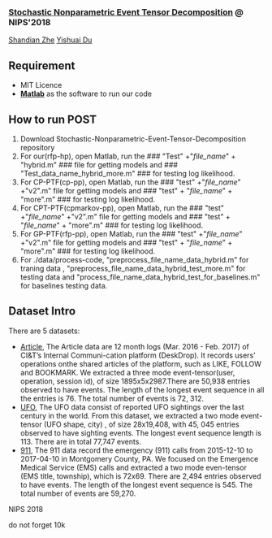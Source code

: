 
### [Stochastic Nonparametric Event Tensor Decomposition](https://nips.cc/Conferences/2018/Schedule?showEvent=11661) @ NIPS'2018
 [Shandian Zhe](http://www.cs.utah.edu/~zhe/)   [Yishuai Du](https://www.linkedin.com/in/yishuai-du-583a17b5/)

## Requirement
* MIT Licence
* [**Matlab**](https://www.mathworks.com/products/matlab.html) as the software to run our code

## How to run POST
1. Download Stochastic-Nonparametric-Event-Tensor-Decomposition repository
2. For our(rfp-hp), open Matlab, run the  ### "Test" +"_file_name_" + "hybrid.m" ### file for getting models
and ### "Test_data_name_hybrid_more.m" ### for testing log likelihood.
3. For CP-PTF(cp-pp), open Matlab, run the  ### "test" +"_file_name_" +"v2".m" file for getting models
and ### "test" + "_file_name_" + "more".m" ### for testing log likelihood.
4. For CPT-PTF(cpmarkov-pp), open Matlab, run the  ### "test" +"_file_name_" +"v2".m" file for getting models
and ### "test" + "_file_name_" + "more".m" ### for testing log likelihood.
5. For GP-PTF(rfp-pp), open Matlab, run the  ### "test" +"_file_name_" +"v2".m" file for getting models
and ### "test" + "_file_name_" + "more".m" ### for testing log likelihood.
6. For ./data/process-code, "preprocess_file_name_data_hybrid.m" for traning data ,  "preprocess_file_name_data_hybrid_test_more.m" for testing data and "process_file_name_data_hybrid_test_for_baselines.m" for baselines testing data.



## Dataset Intro
There are 5 datasets:
* [Article](https://www.kaggle.com/gspmoreira), The Article data are 12 month logs (Mar. 2016 - Feb. 2017) of CI&T’s Internal Communi-cation platform (DeskDrop). It records users’ operations onthe shared articles of the platform, such as LIKE, FOLLOW
and BOOKMARK. We extracted a three mode event-tensor(user, operation, session id), of size 1895x5x2987.There
are 50,938 entries observed to have events. The length of the longest event sequence in all the entries is 76. The total number of events is 72, 312.
* [UFO](https://www.kaggle.com/NUFORC), The UFO data consist of reported UFO sightings over the last century in the world.
From this dataset, we extracted a two mode event-tensor (UFO shape, city) , of size 28x19,408, with 45, 045 entries observed to have sighting events. The longest event sequence length is 113. There are in total 77,747 events.
* [911](https://www.kaggle.com/mchirico), The 911 data record the emergency (911) calls from 2015-12-10 to 2017-04-10 in Montgomery County, PA. We focused on the Emergence Medical Service (EMS) calls and extracted a two mode even-tensor (EMS title, township), which is 72x69. There are 2,494 entries observed to have events. The length of the longest event sequence is 545. The total number of events are 59,270.











NIPS 2018 


do not forget 10k

